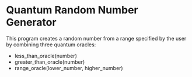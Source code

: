 # Quantum Random Number Generator

This program creates a random number from a range specified by the user by combining three quantum oracles:
- less_than_oracle(number)
- greater_than_oracle(number)
- range_oracle(lower_number, higher_number)
